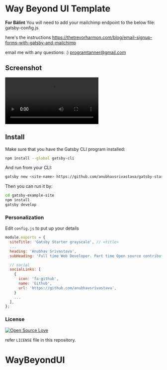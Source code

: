 # Way Beyond UI Template

**For Bálint**
You will need to add your mailchimp endpoint to the below file:
gatsby-config.js

here's the instructions 
https://thetrevorharmon.com/blog/email-signup-forms-with-gatsby-and-mailchimp

email me with any questions: :)
programtanner@gmail.com

## Screenshot

![Screenshot](./src/assets/video/horizon.mp4)

## Install

Make sure that you have the Gatsby CLI program installed:

```sh
npm install --global gatsby-cli
```

And run from your CLI:

```sh
gatsby new <site-name> https://github.com/anubhavsrivastava/gatsby-starter-grayscale
```

Then you can run it by:

```sh
cd gatsby-example-site
npm install
gatsby develop
```

### Personalization

Edit `config.js` to put up your details

```javascript
module.exports = {
  siteTitle: 'Gatsby Starter grayscale', // <title>
  ...
  heading: 'Anubhav Srivastava',
  subHeading: 'Full time Web Developer. Part time Open source contributor  ',

  // social
  socialLinks: [
    {
      icon: 'fa-github',
      name: 'Github',
      url: 'https://github.com/anubhavsrivastava',
    }
    ...
  ],
};

```

### License

[![Open Source Love](https://badges.frapsoft.com/os/mit/mit.svg?v=102)](LICENSE)

refer `LICENSE` file in this repository.
# WayBeyondUI
